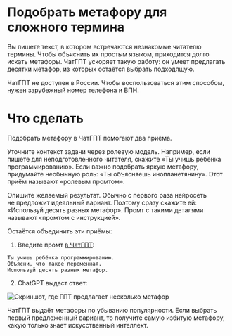 # Подобрать метафору для сложного термина
Вы&nbsp;пишете текст, в&nbsp;котором встречаются незнакомые читателю термины. Чтобы объяснить их&nbsp;простым языком, приходится долго искать метафоры. ЧатГПТ ускоряет такую работу: он&nbsp;умеет предлагать десятки метафор, из&nbsp;которых остаётся выбрать подходящую.

ЧатГПТ не&nbsp;доступен в&nbsp;России. Чтобы воспользоваться этим способом, нужен зарубежный номер телефона и&nbsp;ВПН.

# Что сделать
Подобрать метафору в&nbsp;ЧатГПТ помогают два приёма.

Уточните контекст задачи через ролевую модель. Например, если пишете для неподготовленного читателя, скажите &laquo;Ты учишь ребёнка программированию&raquo;. Если важно подобрать яркую метафору, придумайте необычную роль: &laquo;Ты&nbsp;объясняешь инопланетянину&raquo;. Этот приём называют «ролевым промтом».
 
Опишите желаемый результат. Обычно с&nbsp;первого раза нейросеть не&nbsp;предложит идеальный вариант.  Поэтому сразу скажите ей: «Используй десять разных метафор». Промт с такими деталями называют «промтом с инструкцией».

Остаётся объединить эти приёмы:

1. Введите промт [в ЧатГПТ](https://chat.openai.com/):
```
Ты учишь ребёнка программированию.
Объясни, что такое переменная.
Используй десять разных метафор.
```

2. ChatGPT выдаст ответ:

![Скриншот, где ГПТ предлагает несколько метафор](https://github.com/grdv/openprompting/raw/main/images/рецепт%20&mdash;%20придумать%20метафору.webp)

ЧатГПТ выдаёт метафоры по&nbsp;убыванию популярности. Если выбрать первый предложенный вариант, то&nbsp;получите самую избитую метафору, какую только знает искусственный интеллект.


